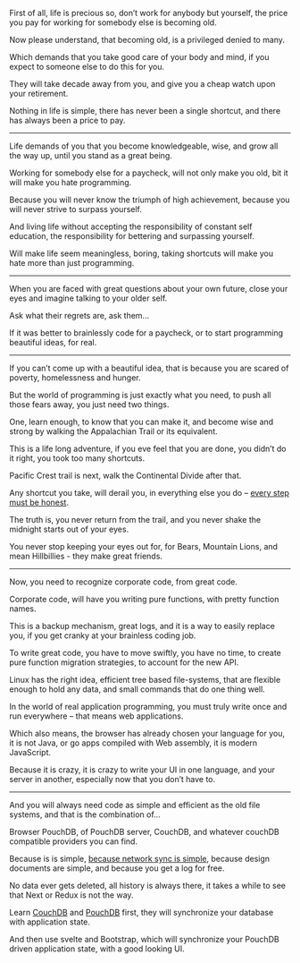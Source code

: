 First of all, life is precious so, don’t work for anybody but yourself,
the price you pay for working for somebody else is becoming old.

Now please understand, that becoming old,
is a privileged denied to many.

Which demands that you take good care of your body and mind,
if you expect to someone else to do this for you.

They will take decade away from you,
and give you a cheap watch upon your retirement.

Nothing in life is simple, there has never been a single shortcut,
and there has always been a price to pay.

---

Life demands  of you that you become knowledgeable, wise,
and grow all the way up, until you stand as a great being.

Working for somebody else for a paycheck,
will not only make you old, bit it will make you hate programming.

Because you will never know the triumph of high achievement,
because you will never strive to surpass yourself.

And living life without accepting the responsibility of constant self education,
the responsibility for bettering and surpassing yourself.

Will make life seem meaningless, boring,
taking shortcuts will make you hate more than just programming.

---

When you are faced with great questions about your own future,
close your eyes and imagine talking to your older self.

Ask what their regrets are,
ask them...

If it was better to brainlessly code for a paycheck,
or to start programming beautiful ideas, for real.

---

If you can’t come up with a beautiful idea,
that is because you are scared of poverty, homelessness and hunger.

But the world of programming is just exactly what you need,
to push all those fears away, you just need two things.

One, learn enough, to know that you can make it,
and become wise and strong by walking the Appalachian Trail or its equivalent.

This is a life long adventure, if you eve feel that you are done,
you didn’t do it right, you took too many shortcuts.

Pacific Crest trail is next,
walk the Continental Divide after that.

Any shortcut you take, will derail you,
in everything else you do – [every step must be honest][1].

The truth is, you never return from the trail,
and you never shake the midnight starts out of your eyes.

You never stop keeping your eyes out for,
for Bears, Mountain Lions, and mean Hillbillies - they make great friends.

---

Now, you need to recognize corporate code,
from great code.

Corporate code, will have you writing pure functions,
with pretty function names.

This is a backup mechanism, great logs,
and it is a way to easily replace you, if you get cranky at your brainless coding job.

To write great code, you have to move swiftly, you have no time,
to create pure function migration strategies, to account for the new API.

Linux has the right idea, efficient tree based file-systems,
that are flexible enough to hold any data, and small commands that do one thing well.

In the world of real application programming,
you must truly write once and run everywhere – that means web applications.

Which also means, the browser has already chosen your language for you,
it is not Java, or go apps compiled with Web assembly, it is modern JavaScript.

Because it is crazy, it is crazy to write your UI in one language,
and your server in another, especially now that you don’t have to.

---

And you will always need code as simple and efficient as the old file systems,
and that is the combination of…

Browser PouchDB, of PouchDB server, CouchDB,
and whatever couchDB compatible providers you can find.

Because is is simple, [because network sync is simple][2],
because design documents are simple, and because you get a log for free.

No data ever gets deleted, all history is always there,
it takes a while to see that Next or Redux is not the way.

Learn [CouchDB][A] and [PouchDB][B] first,
they will synchronize your database with application state.

And then use svelte and Bootstrap,
which will synchronize your PouchDB driven application state, with a good looking UI.

[1]: https://www.youtube.com/watch?v=hPSvdKTEZug
[2]: https://youtu.be/-Z7UF2TuSp0?t=2631
[A]: https://www.youtube.com/results?search_query=What+Is+CouchDB
[B]: https://www.youtube.com/results?search_query=What+Is+PouchDB
